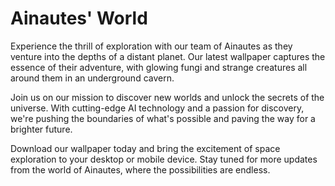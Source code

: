 <!--
Write me markdown content of website with wallpaper:

"A group of Ainautes exploring an underground cavern on a distant planet, with glowing fungi and strange creatures all around them."

The header of the page should not be copy of the text but rather a real content of the website which is using this wallpaper.
-->

<!--font:Poppins-->

# Ainautes' World

Experience the thrill of exploration with our team of Ainautes as they venture into the depths of a distant planet. Our latest wallpaper captures the essence of their adventure, with glowing fungi and strange creatures all around them in an underground cavern.

Join us on our mission to discover new worlds and unlock the secrets of the universe. With cutting-edge AI technology and a passion for discovery, we're pushing the boundaries of what's possible and paving the way for a brighter future.

Download our wallpaper today and bring the excitement of space exploration to your desktop or mobile device. Stay tuned for more updates from the world of Ainautes, where the possibilities are endless.
